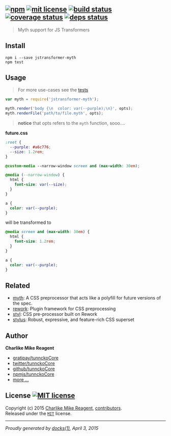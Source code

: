 ## [![npm][npmjs-img]][npmjs-url] [![mit license][license-img]][license-url] [![build status][travis-img]][travis-url] [![coverage status][coveralls-img]][coveralls-url] [![deps status][daviddm-img]][daviddm-url]

> Myth support for JS Transformers

## Install
```
npm i --save jstransformer-myth
npm test
```


## Usage
> For more use-cases see the [tests](./test.js)

```js
var myth = require('jstransformer-myth');

myth.render('body {\n  color: var(--purple);\n}', opts);
myth.renderFile('path/to/file.myth', opts);
```
> **notice** that opts refers to the `myth` function, sooo....


**future.css**

```css
:root {
  --purple: #a6c776;
  --size: 1.2rem;
}

@custom-media --narrow-window screen and (max-width: 30em);

@media (--narrow-window) {
  html {
    font-size: var(--size);
  }
}

a {
  color: var(--purple);
}
```

will be transformed to

```css
@media screen and (max-width: 30em) {
  html {
    font-size: 1.2rem;
  }
}

a {
  color: var(--purple);
}
```


## Related
- [myth](https://github.com/segmentio/myth): A CSS preprocessor that acts like a polyfill for future versions of the spec.
- [rework](https://github.com/reworkcss/rework): Plugin framework for CSS preprocessing
- [styl](https://github.com/tj/styl): CSS pre-processor built on Rework
- [stylus](https://github.com/LearnBoost/stylus): Robust, expressive, and feature-rich CSS superset


## Author
**Charlike Mike Reagent**
+ [gratipay/tunnckoCore][author-gratipay]
+ [twitter/tunnckoCore][author-twitter]
+ [github/tunnckoCore][author-github]
+ [npmjs/tunnckoCore][author-npmjs]
+ [more ...][contrib-more]


## License [![MIT license][license-img]][license-url]
Copyright (c) 2015 [Charlike Mike Reagent][contrib-more], [contributors][contrib-graf].  
Released under the [`MIT`][license-url] license.


[npmjs-url]: http://npm.im/jstransformer-myth
[npmjs-img]: https://img.shields.io/npm/v/jstransformer-myth.svg?style=flat&label=jstransformer-myth

[coveralls-url]: https://coveralls.io/r/jstransformers/jstransformer-myth?branch=master
[coveralls-img]: https://img.shields.io/coveralls/jstransformers/jstransformer-myth.svg?style=flat

[license-url]: https://github.com/jstransformers/jstransformer-myth/blob/master/license.md
[license-img]: https://img.shields.io/badge/license-MIT-blue.svg?style=flat

[travis-url]: https://travis-ci.org/jstransformers/jstransformer-myth
[travis-img]: https://img.shields.io/travis/jstransformers/jstransformer-myth.svg?style=flat

[daviddm-url]: https://david-dm.org/jstransformers/jstransformer-myth
[daviddm-img]: https://img.shields.io/david/jstransformers/jstransformer-myth.svg?style=flat

[author-gratipay]: https://gratipay.com/tunnckoCore
[author-twitter]: https://twitter.com/tunnckoCore
[author-github]: https://github.com/tunnckoCore
[author-npmjs]: https://npmjs.org/~tunnckocore

[contrib-more]: http://j.mp/1stW47C
[contrib-graf]: https://github.com/jstransformers/jstransformer-myth/graphs/contributors

***

_Proudly generated by [docks(1)](https://github.com/tunnckoCore), April 3, 2015_